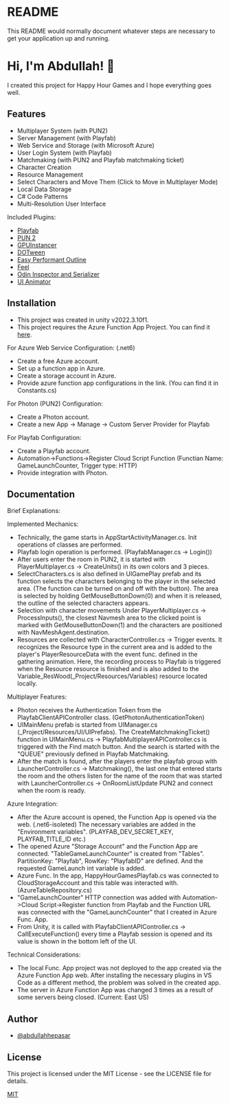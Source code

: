 # README #

This README would normally document whatever steps are necessary to get your application up and running.

# Hi, I'm Abdullah! 👋

I created this project for Happy Hour Games and I hope everything goes well.
## Features

- Multiplayer System (with PUN2)
- Server Management (with Playfab)
- Web Service and Storage (with Microsoft Azure)
- User Login System (with Playfab)
- Matchmaking (with PUN2 and Playfab matchmaking ticket)
- Character Creation
- Resource Management
- Select Characters and Move Them (Click to Move in Multiplayer Mode)
- Local Data Storage
- C# Code Patterns
- Multi-Resolution User Interface

Included Plugins:
- [Playfab](https://github.com/PlayFab/UnitySDK)
- [PUN 2](https://assetstore.unity.com/packages/tools/network/pun-2-free-119922)
- [GPUInstancer](https://assetstore.unity.com/packages/tools/utilities/gpu-instancer-117566)
- [DOTween](https://assetstore.unity.com/packages/tools/animation/dotween-hotween-v2-27676)
- [Easy Performant Outline](https://assetstore.unity.com/packages/vfx/shaders/fullscreen-camera-effects/easy-performant-outline-2d-3d-urp-hdrp-and-built-in-renderer-157187)
- [Feel](https://assetstore.unity.com/packages/tools/particles-effects/feel-183370)
- [Odin Inspector and Serializer](https://assetstore.unity.com/packages/tools/utilities/odin-inspector-and-serializer-89041)
- [UI Animator](https://assetstore.unity.com/)
## Installation

- This project was created in unity v2022.3.10f1.
- This project requires the Azure Function App Project. You can find it [here](https://github.com/abdullahhepasar/azure-playfab-happyhourgames).


For Azure Web Service Configuration: (.net6)
- Create a free Azure account.
- Set up a function app in Azure.
- Create a storage account in Azure.
- Provide azure function app configurations in the link. (You can find it in Constants.cs)

For Photon (PUN2) Configuration:
- Create a Photon account.
- Create a new App -> Manage -> Custom Server Provider for Playfab

For Playfab Configuration:
- Create a Playfab account.
- Automation->Functions->Register Cloud Script Function (Functian Name: GameLaunchCounter, Trigger type: HTTP)
- Provide integration with Photon.

## Documentation

Brief Explanations:

Implemented Mechanics:
- Technically, the game starts in AppStartActivityManager.cs. Init operations of classes are performed.
- Playfab login operation is performed. (PlayfabManager.cs -> Login())
- After users enter the room in PUN2, it is started with PlayerMultiplayer.cs -> CreateUnits() in its own colors and 3 pieces.
- SelectCharacters.cs is also defined in UIGamePlay prefab and its function selects the characters belonging to the player in the selected area. (The function can be turned on and off with the button). The area is selected by holding GetMouseButtonDown(0) and when it is released, the outline of the selected characters appears.
- Selection with character movements Under PlayerMultiplayer.cs -> ProcessInputs(), the closest Navmesh area to the clicked point is marked with GetMouseButtonDown(1) and the characters are positioned with NavMeshAgent.destination.
- Resources are collected with CharacterController.cs -> Trigger events. It recognizes the Resource type in the current area and is added to the player's PlayerResourceData with the event func. defined in the gathering animation. Here, the recording process to Playfab is triggered when the Resource resource is finished and is also added to the Variable_ResWood(_Project/Resources/Variables) resource located locally.

Multiplayer Features:
- Photon receives the Authentication Token from the PlayfabClientAPIController class. (GetPhotonAuthenticationToken)
- UIMainMenu prefab is started from UIManager.cs (_Project/Resources/UI/UIPrefabs). The CreateMatchmakingTicket() function in UIMainMenu.cs -> PlayfabMultiplayerAPIController.cs is triggered with the Find match button. And the search is started with the "QUEUE" previously defined in Playfab Matchmaking.
- After the match is found, after the players enter the playfab group with LauncherController.cs -> Matchmaking(), the last one that entered starts the room and the others listen for the name of the room that was started with LauncherController.cs -> OnRoomListUpdate PUN2 and connect when the room is ready.

Azure Integration:
- After the Azure account is opened, the Function App is opened via the web. (.net6-isoleted) The necessary variables are added in the "Environment variables". (PLAYFAB_DEV_SECRET_KEY, PLAYFAB_TITLE_ID etc.)
- The opened Azure "Storage Account" and the Function App are connected. "TableGameLaunchCounter" is created from "Tables". PartitionKey: "Playfab", RowKey: "PlayfabID" are defined. And the requested GameLaunch int variable is added.
- Azure Func. In the app, HappyHourGamesPlayfab.cs was connected to CloudStorageAccount and this table was interacted with. (AzureTableRepository.cs)
- "GameLaunchCounter" HTTP connection was added with Automation->Cloud Script->Register function from Playfab and the Function URL was connected with the "GameLaunchCounter" that I created in Azure Func. App.
- From Unity, it is called with PlayfabClientAPIController.cs -> CallExecuteFunction() every time a Playfab session is opened and its value is shown in the bottom left of the UI.

Technical Considerations:
- The local Func. App project was not deployed to the app created via the Azure Function App web. After installing the necessary plugins in VS Code as a different method, the problem was solved in the created app.
- The server in Azure Function App was changed 3 times as a result of some servers being closed. (Current: East US)


## Author

- [@abdullahhepasar](https://github.com/abdullahhepasar)


## License

This project is licensed under the MIT License - see the LICENSE file for details.


[MIT](https://choosealicense.com/licenses/mit/)

